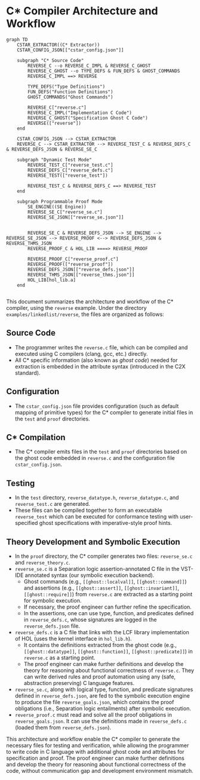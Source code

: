 # C* Compiler Architecture and Workflow

```mermaid
graph TD
    CSTAR_EXTRACTOR((C* Extractor))
    CSTAR_CONFIG_JSON[["cstar_config.json"]]
    
    subgraph "C* Source Code"
        REVERSE_C --o REVERSE_C_IMPL & REVERSE_C_GHOST
        REVERSE_C_GHOST --o TYPE_DEFS & FUN_DEFS & GHOST_COMMANDS
        REVERSE_C_IMPL ==> REVERSE
        
        TYPE_DEFS("Type Definitions")
        FUN_DEFS("Function Definitions")
        GHOST_COMMANDS("Ghost Commands")
        
        REVERSE_C["reverse.c"]
        REVERSE_C_IMPL("Implementation C Code")
        REVERSE_C_GHOST("Specification Ghost C Code")
        REVERSE(["reverse"])
    end

    CSTAR_CONFIG_JSON --> CSTAR_EXTRACTOR
    REVERSE_C --> CSTAR_EXTRACTOR --> REVERSE_TEST_C & REVERSE_DEFS_C & REVERSE_DEFS_JSON & REVERSE_SE_C

    subgraph "Dynamic Test Mode"
        REVERSE_TEST_C["reverse_test.c"]
        REVERSE_DEFS_C["reverse_defs.c"]
        REVERSE_TEST(["reverse_test"])

        REVERSE_TEST_C & REVERSE_DEFS_C ==> REVERSE_TEST
    end
    
    subgraph Programmable Proof Mode
        SE_ENGINE((SE Engine))
        REVERSE_SE_C["reverse_se.c"]
        REVERSE_SE_JSON[["reverse_se.json"]]
    

        REVERSE_SE_C & REVERSE_DEFS_JSON --> SE_ENGINE --> REVERSE_SE_JSON --> REVERSE_PROOF <--> REVERSE_DEFS_JSON & REVERSE_THMS_JSON
        REVERSE_PROOF_C & HOL_LIB ====> REVERSE_PROOF

        REVERSE_PROOF_C["reverse_proof.c"]
        REVERSE_PROOF(["reverse_proof"])
        REVERSE_DEFS_JSON[["reverse_defs.json"]]
        REVERSE_THMS_JSON[["reverse_thms.json"]]
        HOL_LIB[hol_lib.a]
    end
    

```

This document summarizes the architecture and workflow of the C* compiler, using the `reverse` example. Under the directory `examples/linkedlist/reverse`, the files are organized as follows:

## Source Code
- The programmer writes the `reverse.c` file, which can be compiled and executed using C compilers (clang, gcc, etc.) directly.
- All C* specific information (also known as _ghost code_) needed for extraction is embedded in the attribute syntax (introduced in the C2X standard).

## Configuration
- The `cstar_config.json` file provides configuration (such as default mapping of primitive types) for the C* compiler to generate initial files in the `test` and `proof` directories.

## C* Compilation
- The C* compiler emits files in the `test` and `proof` directories based on the ghost code embedded in `reverse.c` and the configuration file `cstar_config.json`.

## Testing
- In the `test` directory, `reverse_datatype.h`, `reverse_datatype.c`, and `reverse_test.c` are generated.
- These files can be compiled together to form an executable `reverse_test` which can be executed for conformance testing with user-specified ghost specifications with imperative-style proof hints.

## Theory Development and Symbolic Execution
- In the `proof` directory, the C* compiler generates two files: `reverse_se.c` and `reverse_theory.c`.
- `reverse_se.c` is a Separation logic assertion-annotated C file in the VST-IDE annotated syntax (our symbolic execution backend).
  - Ghost commands (e.g., `[[ghost::localval]]`, `[[ghost::command]]`) and assertions (e.g., `[[ghost::assert]]`, `[[ghost::invariant]]`, `[[ghost::require]]`) from `reverse.c` are extracted as a starting point for symbolic execution.
  - If necessary, the proof engineer can further refine the specification.
  - In the assertions, one can use type, function, and predicates defined in `reverse_defs.c`, whose signatures are logged in the `reverse_defs.json` file.
- `reverse_defs.c` is a C file that links with the LCF library implementation of HOL (uses the kernel interface in `hol_lib.h`).
  - It contains the definitions extracted from the ghost code (e.g., `[[ghost::datatype]]`, `[[ghost::function]]`, `[[ghost::predicate]]`) in `reverse.c` as a starting point.
  - The proof engineer can make further definitions and develop the theory for reasoning about functional correctness of `reverse.c`. They can write derived rules and proof automation using any (safe, abstraction preserving) C language features.
- `reverse_se.c`, along with logical type, function, and predicate signatures defined in `reverse_defs.json`, are fed to the symbolic execution engine to produce the file `reverse_goals.json`, which contains the proof obligations (i.e., Separation logic entailments) after symbolic execution.
- `reverse_proof.c` must read and solve all the proof obligations in `reverse_goals.json`. It can use the definitions made in `reverse_defs.c` (loaded them from `reverse_defs.json`).

This architecture and workflow enable the C* compiler to generate the necessary files for testing and verification, while allowing the programmer to write code in C language with additional ghost code and attributes for specification and proof. The proof engineer can make further definitions and develop the theory for reasoning about functional correctness of the code, without communication gap and development environment mismatch.
